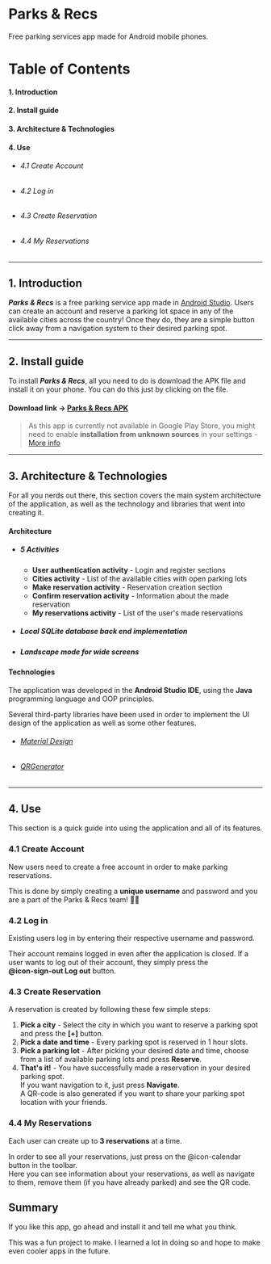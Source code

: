 #  Parks & Recs
Free parking services app made for Android mobile phones.


# Table of Contents

#### 1. Introduction
#### 2. Install guide
#### 3. Architecture & Technologies
#### 4. Use
* ###### 4.1 Create Account
* ###### 4.2 Log in
* ###### 4.3 Create Reservation
* ###### 4.4 My Reservations



---
## 1. Introduction

***Parks & Recs*** is a free parking service app made in [Android Studio](https://developer.android.com/studio). Users can create an account and reserve a parking lot space in any of the available cities across the country! Once they do, they are a simple button click away from a navigation system to their desired parking spot.

---
## 2. Install guide
To install ***Parks & Recs***, all you need to do is download the APK file and install it on your phone. You can do this just by clicking on the file.

#### **Download link -> [Parks & Recs APK](https://drive.google.com/file/d/12D27ls7Un5dR1zuxvk5ByMlZImtxt_QZ/view?usp=sharing)**

> As this app is currently not available in Google Play Store, you might need to enable **installation from unknown sources** in your settings - [More info](https://www.maketecheasier.com/install-apps-from-unknown-sources-android/)

---
## 3. Architecture & Technologies
For all you nerds out there, this section covers the main system architecture of the application, as well as the technology and libraries that went into creating it.

#### Architecture
* ##### 5 Activities
    - **User authentication activity** - Login and register sections
    - **Cities activity** - List of the available cities with open parking lots
    - **Make reservation activity** - Reservation creation section
    - **Confirm reservation activity** - Information about the made reservation
    - **My reservations activity** - List of the user's made reservations
    
* ##### Local SQLite database back end implementation
* ##### Landscape mode for wide screens

#### Technologies
The application was developed in the **Android Studio IDE**, using the **Java** programming language and OOP principles.

Several third-party libraries have been used in order to implement the UI design of the application as well as some other features.

* ###### [Material Design](https://material.io/develop/android)
* ###### [QRGenerator](https://github.com/androidmads/QRGenerator)


---
## 4. Use
This section is a quick guide into using the application and all of its features. 

### 4.1 Create Account
New users need to create a free account in order to make parking reservations.

This is done by simply creating a **unique username** and password and you are a part of the Parks & Recs team! 🎊🎉 

### 4.2 Log in
Existing users log in by entering their respective username and password.

Their account remains logged in even after the application is closed.
If a user wants to log out of their account, they simply press the \
 **@icon-sign-out Log out** button.

### 4.3 Create Reservation
A reservation is created by following these few simple steps:

1. **Pick a city** - Select the city in which you want to reserve a parking spot and press the **[+]** button.
2. **Pick a date and time** - Every parking spot is reserved in 1 hour slots.
3. **Pick a parking lot** - After picking your desired date and time, choose from a list of available parking lots and press **Reserve**.
4. **That's it!** - You have successfully made a reservation in your desired parking spot. \
If you want navigation to it, just press **Navigate**. \
A QR-code is also generated if you want to share your parking spot location with your friends.

### 4.4 My Reservations
Each user can create up to **3 reservations** at a time.

In order to see all your reservations, just press on the @icon-calendar button in the toolbar. \
Here you can see information about your reservations, as well as navigate to them, remove them (if you have already parked) and see the QR code.


## Summary
If you like this app, go ahead and install it and tell me what you think.

This was a fun project to make. I learned a lot in doing so and hope to make even cooler apps in the future.

